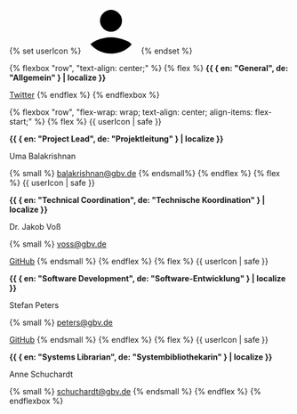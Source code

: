 {% set userIcon %}
<svg class="user-icon" xmlns="http://www.w3.org/2000/svg" width="100" height="100" viewBox="0 0 115 115">
  <g data-name="Ellipse 3" fill="#ffffff00" stroke-width="1">
    <circle cx="57.5" cy="57.5" r="57.5" stroke="none"/>
    <circle cx="57.5" cy="57.5" r="57" fill="none"/>
  </g>
  <path d="M0,71.3c2.522-3.074,6.625-5.776,12.31-8.3,10.217-3.974,20.434-6.243,30.083-6.243s19.3,2.27,30.083,6.243c6.2,2.285,10.341,5.134,12.736,8.438a56.853,56.853,0,0,1-39.794,19q-1.316.058-2.643.065h-.109A56.857,56.857,0,0,1,0,71.3ZM26.5,38.6A21.48,21.48,0,0,1,19.689,22.7,21.478,21.478,0,0,1,26.5,6.811a21.946,21.946,0,0,1,31.784,0A21.476,21.476,0,0,1,65.1,22.7,20.612,20.612,0,0,1,58.284,38.6a21.946,21.946,0,0,1-31.784,0Z" transform="translate(15 23.993)" />
</svg>
{% endset %}

{% flexbox "row", "text-align: center;" %}
{% flex %}
**{{ { en: "General", de: "Allgemein" } | localize }}**

[Twitter](https://twitter.com/coli_conc)
{% endflex %}
{% endflexbox %}

{% flexbox "row", "flex-wrap: wrap; text-align: center; align-items: flex-start;" %}
{% flex %}
{{ userIcon | safe }}

**{{ { en: "Project Lead", de: "Projektleitung" } | localize }}**

Uma Balakrishnan

{% small %}
balakrishnan@gbv.de
{% endsmall%}
{% endflex %}
{% flex %}
{{ userIcon | safe }}

**{{ { en: "Technical Coordination", de: "Technische Koordination" } | localize }}**

Dr. Jakob Voß

{% small %}
voss@gbv.de

[GitHub](https://github.com/nichtich)
{% endsmall %}
{% endflex %}
{% flex %}
{{ userIcon | safe }}

**{{ { en: "Software Development", de: "Software-Entwicklung" } | localize }}**

Stefan Peters

{% small %}
peters@gbv.de

[GitHub](https://github.com/stefandesu)
{% endsmall %}
{% endflex %}
{% flex %}
{{ userIcon | safe }}

**{{ { en: "Systems Librarian", de: "Systembibliothekarin" } | localize }}**

Anne Schuchardt

{% small %}
schuchardt@gbv.de
{% endsmall %}
{% endflex %}
{% endflexbox %}
